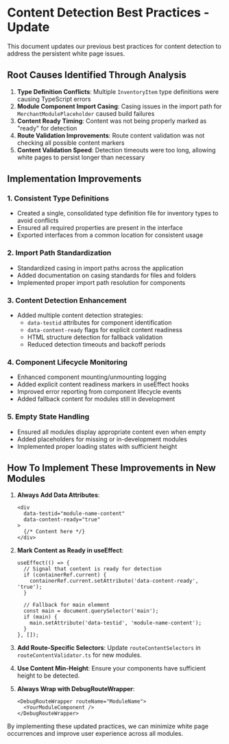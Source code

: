 
# Content Detection Best Practices - Update

This document updates our previous best practices for content detection to address the persistent white page issues.

## Root Causes Identified Through Analysis

1. **Type Definition Conflicts**: Multiple `InventoryItem` type definitions were causing TypeScript errors
2. **Module Component Import Casing**: Casing issues in the import path for `MerchantModulePlaceholder` caused build failures
3. **Content Ready Timing**: Content was not being properly marked as "ready" for detection
4. **Route Validation Improvements**: Route content validation was not checking all possible content markers
5. **Content Validation Speed**: Detection timeouts were too long, allowing white pages to persist longer than necessary

## Implementation Improvements

### 1. Consistent Type Definitions

- Created a single, consolidated type definition file for inventory types to avoid conflicts
- Ensured all required properties are present in the interface
- Exported interfaces from a common location for consistent usage

### 2. Import Path Standardization

- Standardized casing in import paths across the application
- Added documentation on casing standards for files and folders
- Implemented proper import path resolution for components

### 3. Content Detection Enhancement

- Added multiple content detection strategies:
  - `data-testid` attributes for component identification
  - `data-content-ready` flags for explicit content readiness
  - HTML structure detection for fallback validation
  - Reduced detection timeouts and backoff periods

### 4. Component Lifecycle Monitoring

- Enhanced component mounting/unmounting logging
- Added explicit content readiness markers in useEffect hooks
- Improved error reporting from component lifecycle events
- Added fallback content for modules still in development

### 5. Empty State Handling

- Ensured all modules display appropriate content even when empty
- Added placeholders for missing or in-development modules
- Implemented proper loading states with sufficient height

## How To Implement These Improvements in New Modules

1. **Always Add Data Attributes**:
   ```tsx
   <div 
     data-testid="module-name-content"
     data-content-ready="true"
   >
     {/* Content here */}
   </div>
   ```

2. **Mark Content as Ready in useEffect**:
   ```tsx
   useEffect(() => {
     // Signal that content is ready for detection
     if (containerRef.current) {
       containerRef.current.setAttribute('data-content-ready', 'true');
     }
     
     // Fallback for main element
     const main = document.querySelector('main');
     if (main) {
       main.setAttribute('data-testid', 'module-name-content');
     }
   }, []);
   ```

3. **Add Route-Specific Selectors**:
   Update `routeContentSelectors` in `routeContentValidator.ts` for new modules.

4. **Use Content Min-Height**:
   Ensure your components have sufficient height to be detected.

5. **Always Wrap with DebugRouteWrapper**:
   ```tsx
   <DebugRouteWrapper routeName="ModuleName">
     <YourModuleComponent />
   </DebugRouteWrapper>
   ```

By implementing these updated practices, we can minimize white page occurrences and improve user experience across all modules.

